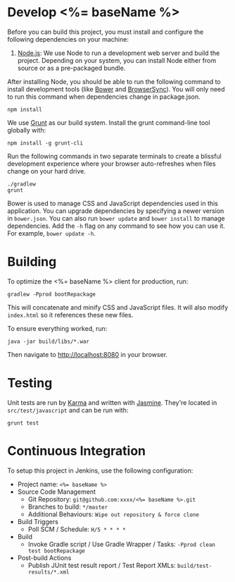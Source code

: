 # Develop <%= baseName %>

Before you can build this project, you must install and configure the following dependencies on your machine:

1. [Node.js][]: We use Node to run a development web server and build the project. 
   Depending on your system, you can install Node either from source or as a pre-packaged bundle.
    
After installing Node, you should be able to run the following command to install development tools (like 
[Bower][] and [BrowserSync][]). You will only need to run this command when dependencies change in package.json.

    npm install
    
We use [Grunt][] as our build system. Install the grunt command-line tool globally with:
    
    npm install -g grunt-cli

Run the following commands in two separate terminals to create a blissful development experience where your browser 
auto-refreshes when files change on your hard drive.

    ./gradlew
    grunt

Bower is used to manage CSS and JavaScript dependencies used in this application. You can upgrade dependencies by 
specifying a newer version in `bower.json`. You can also run `bower update` and `bower install` to manage dependencies.
Add the `-h` flag on any command to see how you can use it. For example, `bower update -h`.

# Building

To optimize the <%= baseName %> client for production, run:
    
    gradlew -Pprod bootRepackage

This will concatenate and minify CSS and JavaScript files. It will also modify `index.html` so it references
these new files. 

To ensure everything worked, run:

    java -jar build/libs/*.war

Then navigate to [http://localhost:8080](http://localhost:8080) in your browser.

# Testing

Unit tests are run by [Karma][] and written with [Jasmine][]. They're located in `src/test/javascript` and can be run with:

    grunt test 

# Continuous Integration

To setup this project in Jenkins, use the following configuration:

* Project name: `<%= baseName %>`
* Source Code Management
    * Git Repository: `git@github.com:xxxx/<%= baseName %>.git`
    * Branches to build: `*/master`
    * Additional Behaviours: `Wipe out repository & force clone`
* Build Triggers
    * Poll SCM / Schedule: `H/5 * * * *`
* Build
    * Invoke Gradle script / Use Gradle Wrapper / Tasks: `-Pprod clean test bootRepackage`
* Post-build Actions
    * Publish JUnit test result report / Test Report XMLs: `build/test-results/*.xml`

[Node.js]: https://nodejs.org/
[Bower]: http://bower.io/
[Grunt]: http://gruntjs.com/
[BrowserSync]: http://www.browsersync.io/
[Karma]: http://karma-runner.github.io/
[Jasmine]: http://jasmine.github.io/2.0/introduction.html
[Protractor]: https://angular.github.io/protractor/
